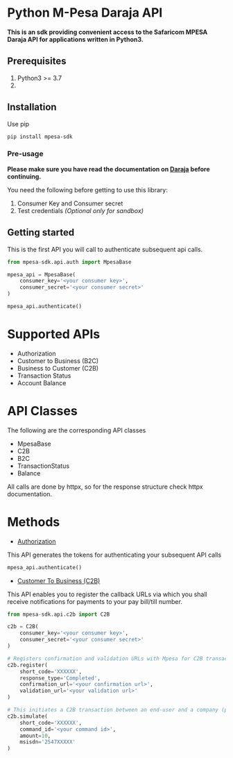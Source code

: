 # Python M-Pesa Daraja API
**This is an sdk providing convenient access to the Safaricom MPESA Daraja API for applications written in Python3.**

## Prerequisites
1. Python3 >= 3.7
2. 

## Installation
Use pip

```shell
pip install mpesa-sdk
```

### Pre-usage
**Please make sure you have read the documentation on [Daraja](https://developer.safaricom.co.ke/home) before continuing.**

You need the following before getting to use this library:
1. Consumer Key and Consumer secret
2. Test credentials *(Optional only for sandbox)*

## Getting started
This is the first API you will call to authenticate subsequent api calls.
```python
from mpesa-sdk.api.auth import MpesaBase

mpesa_api = MpesaBase(
    consumer_key='<your consumer key>',
    consumer_secret='<your consumer secret>'
)

mpesa_api.authenticate()
```

# Supported APIs
* Authorization
* Customer to Business (B2C)
* Business to Customer (C2B)
* Transaction Status
* Account Balance

# API Classes
The following are the corresponding API classes
* MpesaBase
* C2B
* B2C
* TransactionStatus
* Balance

All calls are done by httpx, so for the response structure check httpx documentation.

# Methods
* [Authorization](https://sandbox.safaricom.co.ke/oauth/v1/generate?grant_type=client_credentials)

This API generates the tokens for authenticating your subsequent API calls

````Python
mpesa_api.authenticate()
````

* [Customer To Business (C2B)](https://sandbox.safaricom.co.ke/mpesa/c2b/v1/registerurl)

This API enables you to register the callback URLs via which you shall receive notifications for payments to your pay bill/till number.

````python
from mpesa-sdk.api.c2b import C2B

c2b = C2B(
    consumer_key='<your consumer key>',
    consumer_secret='<your consumer secret>'
)

# Registers confirmation and validation URLs with Mpesa for C2B transactions.
c2b.register(
    short_code='XXXXXX',
    response_type='Completed',
    confirmation_url='<your confirmation url>',
    validation_url='<your validation url>'
)

# This initiates a C2B transaction between an end-user and a company (paybill or till number)
c2b.simulate(
    short_code='XXXXXX',
    command_id='<your command id>',
    amount=10,
    msisdn='2547XXXXX'
)
````
